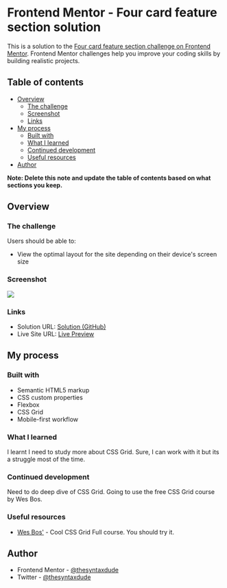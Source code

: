 # Frontend Mentor - Four card feature section solution

This is a solution to the
[Four card feature section challenge on Frontend Mentor](https://www.frontendmentor.io/challenges/four-card-feature-section-weK1eFYK).
Frontend Mentor challenges help you improve your coding skills by building
realistic projects.

## Table of contents

- [Overview](#overview)
  - [The challenge](#the-challenge)
  - [Screenshot](#screenshot)
  - [Links](#links)
- [My process](#my-process)
  - [Built with](#built-with)
  - [What I learned](#what-i-learned)
  - [Continued development](#continued-development)
  - [Useful resources](#useful-resources)
- [Author](#author)

**Note: Delete this note and update the table of contents based on what sections
you keep.**

## Overview

### The challenge

Users should be able to:

- View the optimal layout for the site depending on their device's screen size

### Screenshot

![](./screenshot.jpg)

### Links

- Solution URL:
  [Solution (GitHub)](https://github.com/thesyntaxdude/four-card-feature-section-master)
- Live Site URL:
  [Live Preview](https://thesyntaxdude.github.io/four-card-feature-section-master)

## My process

### Built with

- Semantic HTML5 markup
- CSS custom properties
- Flexbox
- CSS Grid
- Mobile-first workflow

### What I learned

I learnt I need to study more about CSS Grid. Sure, I can work with it but its a
struggle most of the time.

### Continued development

Need to do deep dive of CSS Grid. Going to use the free CSS Grid course by Wes
Bos.

### Useful resources

- [Wes Bos'](https://cssgrid.io/) - Cool CSS Grid Full course. You should try
  it.

## Author

- Frontend Mentor -
  [@thesyntaxdude](https://www.frontendmentor.io/profile/thesyntaxdude)
- Twitter - [@thesyntaxdude](https://www.twitter.com/thesyntaxdude)
